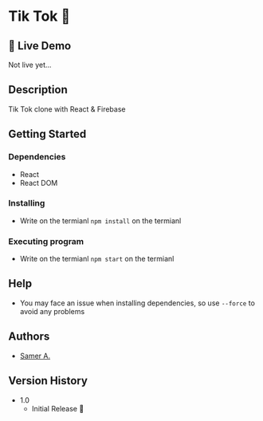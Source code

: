 # Tik Tok 🚀

## 🔴 Live Demo

Not live yet...

## Description

Tik Tok clone with React & Firebase

## Getting Started

### Dependencies

- React
- React DOM

### Installing

- Write on the termianl `npm install` on the termianl

### Executing program

- Write on the termianl `npm start` on the termianl

## Help

- You may face an issue when installing dependencies, so use `--force` to avoid any problems

## Authors

- [Samer A.](https://twitter.com/ssadawi__)

## Version History

- 1.0
  - Initial Release 🚀

